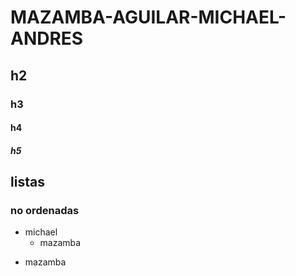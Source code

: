 # MAZAMBA-AGUILAR-MICHAEL-ANDRES
## h2
### h3
#### h4 
##### h5
## listas 
### no ordenadas 
* michael
  * mazamba
- mazamba
